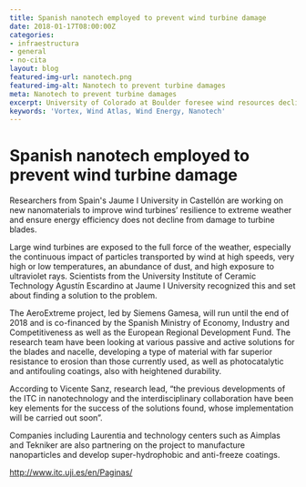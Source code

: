```yaml
---
title: Spanish nanotech employed to prevent wind turbine damage
date: 2018-01-17T08:00:00Z
categories:
- infraestructura
- general
- no-cita
layout: blog
featured-img-url: nanotech.png
featured-img-alt: Nanotech to prevent turbine damages
meta: Nanotech to prevent turbine damages
excerpt: University of Colorado at Boulder foresee wind resources declining in the northern hemisphere, with a sharp increase in several hotspot regions in the southern half of the planet.
keywords: 'Vortex, Wind Atlas, Wind Energy, Nanotech'
---
```


# Spanish nanotech employed to prevent wind turbine damage

Researchers from Spain's Jaume I University in Castellón are working on new nanomaterials to improve wind turbines’ resilience to extreme weather and ensure energy efficiency does not decline from damage to turbine blades.

Large wind turbines are exposed to the full force of the weather, especially the continuous impact of particles transported by wind at high speeds, very high or low temperatures, an abundance of dust, and high exposure to ultraviolet rays. Scientists from the University Institute of Ceramic Technology Agustín Escardino at Jaume I University recognized this and set about finding a solution to the problem.

The AeroExtreme project, led by Siemens Gamesa, will run until the end of 2018 and is co-financed by the Spanish Ministry of Economy, Industry and Competitiveness as well as the European Regional Development Fund. The research team have been looking at various passive and active solutions for the blades and nacelle, developing a type of material with far superior resistance to erosion than those currently used, as well as photocatalytic and antifouling coatings, also with heightened durability.

According to Vicente Sanz, research lead, “the previous developments of the ITC in nanotechnology and the interdisciplinary collaboration have been key elements for the success of the solutions found, whose implementation will be carried out soon”.

Companies including Laurentia and technology centers such as Aimplas and Tekniker are also partnering on the project to manufacture nanoparticles and develop super-hydrophobic and anti-freeze coatings.

<a href="http://www.itc.uji.es/en/Paginas/">http://www.itc.uji.es/en/Paginas/</a>
